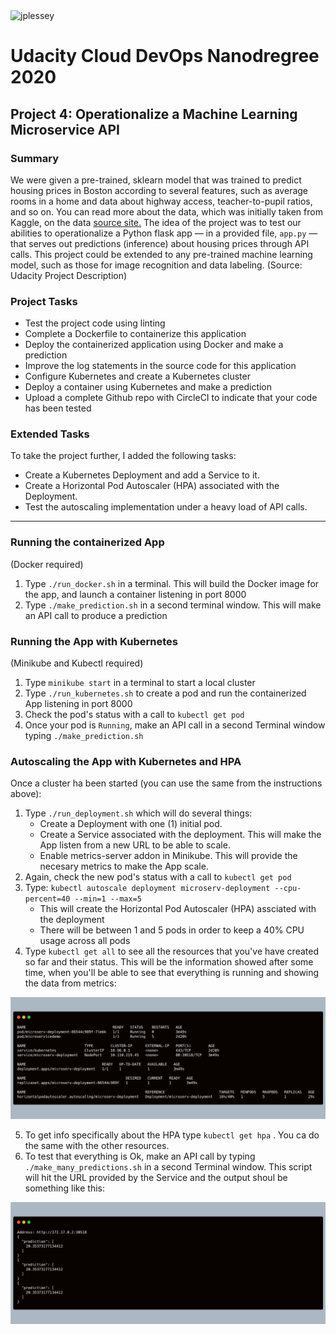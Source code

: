 <img src="https://circleci.com/gh/jplessey/ml_microservice_docker_k8s.svg?style=svg" alt="jplessey">

# Udacity Cloud DevOps Nanodregree 2020
## Project 4: Operationalize a Machine Learning Microservice API

### Summary

We were given a pre-trained, sklearn model that was trained to predict housing prices in Boston according to several features, such as average rooms in a home and data about highway access, teacher-to-pupil ratios, and so on. You can read more about the data, which was initially taken from Kaggle, on the data <a href="https://www.kaggle.com/c/boston-housing">source site.</a>
The idea of the project was to test our abilities to operationalize a Python flask app — in a provided file, `app.py` — that serves out predictions (inference) about housing prices through API calls. This project could be extended to any pre-trained machine learning model, such as those for image recognition and data labeling. (Source: Udacity Project Description)

### Project Tasks

* Test the project code using linting
* Complete a Dockerfile to containerize this application
* Deploy the containerized application using Docker and make a prediction
* Improve the log statements in the source code for this application
* Configure Kubernetes and create a Kubernetes cluster
* Deploy a container using Kubernetes and make a prediction
* Upload a complete Github repo with CircleCI to indicate that your code has been tested

### Extended Tasks

To take the project further, I added the following tasks:
* Create a Kubernetes Deployment and add a Service to it.
* Create a Horizontal Pod Autoscaler (HPA) associated with the Deployment.
* Test the autoscaling implementation under a heavy load of API calls.

---

### Running the containerized App

(Docker required)
1. Type `./run_docker.sh` in a terminal. This will build the Docker image for the app, and launch a container listening in port 8000
2. Type `./make_prediction.sh` in a second terminal window. This will make an API call to produce a prediction

### Running the App with Kubernetes

(Minikube and Kubectl required)
1. Type `minikube start` in a terminal to start a local cluster
2. Type `./run_kubernetes.sh` to create a pod and run the containerized App listening in port 8000
3. Check the pod's status with a call to `kubectl get pod`
4. Once your pod is `Running`, make an API call in a second Terminal window typing `./make_prediction.sh` 

### Autoscaling the App with Kubernetes and HPA

Once a cluster ha been started (you can use the same from the instructions above):
1. Type `./run_deployment.sh` which will do several things: 
    * Create a Deployment with one (1) initial pod.
    * Create a Service associated with the deployment. This will make the App listen from a new URL to be able to scale.
    * Enable metrics-server addon in Minikube. This will provide the necesary metrics to make the App scale.     
2. Again, check the new pod's status with a call to `kubectl get pod`
3. Type: `kubectl autoscale deployment microserv-deployment --cpu-percent=40 --min=1 --max=5`
   * This will create the Horizontal Pod Autoscaler (HPA) assciated with the deployment
   * There will be between 1 and 5 pods in order to keep a 40% CPU usage across all pods
4. Type `kubectl get all` to see all the resources that you've have created so far and their status. This will be the information showed after some time, when you'll be able to see that everything is running and showing the data from metrics:

<p align="center">
<img src="images/get_all11.png">
</p>

5. To get info specifically about the HPA type `kubectl get hpa` . You ca do the same with the other resources.
6. To test that everything is Ok, make an API call by typing `./make_many_predictions.sh` in a second Terminal window. This script will hit the URL provided by the Service and the output shoul be something like this: 

<p align="center">
<img src="images/many_predictions.png">
</p>